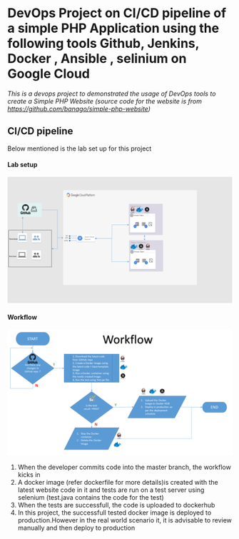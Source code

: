 # DevOps Project on CI/CD pipeline of a simple PHP Application using the following tools Github, Jenkins, Docker , Ansible , selinium on Google Cloud
*This is a devops project to demonstrated the usage of DevOps tools to create a Simple PHP Website (source code for the website is from https://github.com/banago/simple-php-website)*


## CI/CD pipeline
Below mentioned is the lab set up for this project
#### Lab setup

![Lab setup](https://github.com/Raveendiran-RR/simple-php-website/blob/master/images/lab-Setup.PNG)

#### Workflow
 ![Workflow](https://github.com/Raveendiran-RR/simple-php-website/blob/master/images/workflow.PNG)
 
 1. When the developer commits code into the master branch, the workflow kicks in
 2. A docker image (refer dockerfile for more details)is created with the latest website code in it and tests are run on a test server using selenium (test.java contains the code for the test)
 3. When the tests are successfull, the code is uploaded to dockerhub
 4. In this project, the successfull tested docker image is deployed to production.However in the real world scenario it, it is advisable to review manually and then deploy to production


